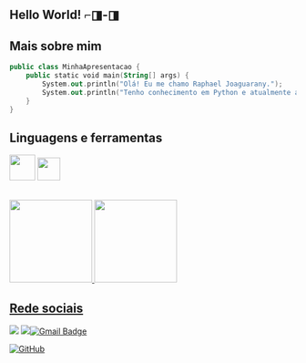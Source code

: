 ## <strong>Hello World! ⌐◨-◨ </strong>

## Mais sobre mim

```kotlin
public class MinhaApresentacao {
    public static void main(String[] args) {
        System.out.println("Olá! Eu me chamo Raphael Joaguarany.");
        System.out.println("Tenho conhecimento em Python e atualmente aprendendo a programar em JAVA");
    }
}
```

## Linguagens e ferramentas

<code><img height="45" src="https://cdn.jsdelivr.net/gh/devicons/devicon/icons/java/java-original-wordmark.svg"></code>
<code><img height="40" src="https://cdn.jsdelivr.net/gh/devicons/devicon/icons/python/python-original.svg"></code>

<br>
<div>
<a href="[https://github.com/raphaeljoaguarany](https://github.com/raphaeljoaguarany)">
<img loading="lazy" height="145em" src="https://github-readme-stats.vercel.app/api/top-langs/?username=raphaeljoaguarany&layout=compact&langs_count=7&theme=highcontrast"/>
<img loading="lazy" height="145em" src="https://github-readme-stats.vercel.app/api?username=raphaeljoaguarany&show_icons=true&theme=highcontrast&include_all_commits=true&count_private=true"/>
</div>



## Rede sociais

<p align="left">

  <a href="https://www.linkedin.com/in/raphael-joaguarany-de-oliveira" alt="LinkedIn">
  <img src="https://img.shields.io/badge/-Linkedin-0e76a8?style=flat-square&logo=Linkedin&logoColor=white&link=[https://www.linkedin.com/in/raphael-joaguarany-de-oliveira/]" /></a>

  <a href="mailto:raphaeljoaguarany.dev@gmail.com" alt="gmail">
  <img src="https://img.shields.io/badge/Microsoft_Outlook-0078D4?style=for-the-badge&logo=microsoft-outlook&logoColor=white&link=[raphaeljoaguarany.dev@gmail.com](mailto:raphaeljoaguarany.dev@gmail.com)

  [![Gmail Badge](https://img.shields.io/badge/-raphaeljoaguarany.dev@gmail.com-006bed?style=flat-square&logo=Gmail&logoColor=white&link=mailto:raphaeljoaguarany.dev@gmail.com)](mailto:raphaeljoaguarany.dev@gmail.com)

</p>

[![GitHub](https://img.shields.io/github/followers/raphaeljoaguarany?label=follow&style=social)]([![GitHub](https://img.shields.io/github/followers/iuricode?label=follow&style=social)]([![GitHub](https://img.shields.io/github/followers/raphaeljoaguarany?label=follow&style=social)](https://github.com/raphaeljoaguarany)))
